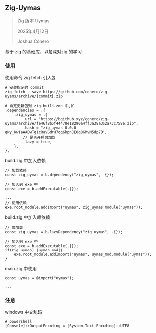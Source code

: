 ## Zig-Uymas

> Zig 版本 Uymas
>
> 2025年4月12日
>
> Joshua Conero





基于 zig 的基础库，以加深对zig 的学习





### 使用

使用命令 zig fetch 引入包

```shell
# 安装指定的 commit
zig fetch --save https://github.com/conero/zig-uyams/archive/{commit}.zip

# 自定更新包到 zig.build.zon 中,如
.dependencies = .{
    .zig_uymas = .{
        .url = "https://bgithub.xyz/conero/zig-uyams/archive/fe46f8b6f44478e18290a4ff3a38a3a2a73c758e.zip",
        .hash = "zig_uymas-0.0.0-qNy_KwIaAABwTg1cRaVGdrH7qq6kpnJE0q8GMvM5dp7D",
        // 是否开启懒加载
        .lazy = true,
    },
},
```



build.zig 中加入依赖

```zig
// 加载依赖
const zig_uymas = b.dependency("zig_uymas", .{});

// 加入到 exe 中
const exe = b.addExecutable(.{});

...
// 使用依赖
exe.root_module.addImport("uymas", zig_uymas.module("uymas"));
```



build.zig 中加入赖依赖

```zig
// 懒加载
const zig_uymas = b.lazyDependency("zig_uymas", .{});

// 加入到 exe 中
const exe = b.addExecutable(.{});
if(zig_uymas) |uymas_mod|{
	exe.root_module.addImport("uymas", uymas_mod.module("uymas"));
}
```



main.zig 中使用

```zig
const uymas = @import("uymas");

...
```



### 注意

windows 中文乱码

```shell
# powershell
[Console]::OutputEncoding = [System.Text.Encoding]::UTF8
```

